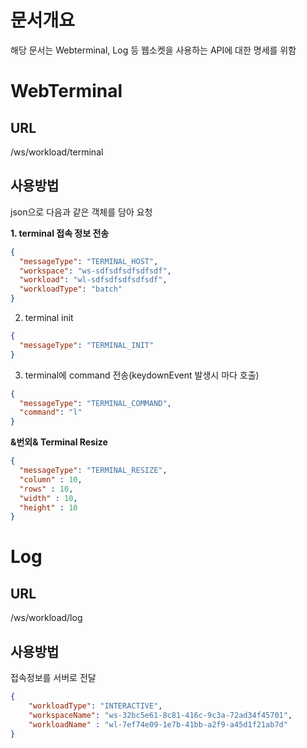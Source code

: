 # 문서개요

해당 문서는 Webterminal, Log 등 웹소켓을 사용하는 API에 대한 명세를 위함

# WebTerminal

## URL

/ws/workload/terminal

## 사용방법

json으로 다음과 같은 객체를 담아 요청

**1. terminal 접속 정보 전송**

```json
{
  "messageType": "TERMINAL_HOST",
  "workspace": "ws-sdfsdfsdfsdfsdf",
  "workload": "wl-sdfsdfsdfsdfsdf",
  "workloadType": "batch"
}
```

2. terminal init

```json
{
  "messageType": "TERMINAL_INIT"
}
```

3. terminal에 command 전송(keydownEvent 발생시 마다 호출)

```json
{
  "messageType": "TERMINAL_COMMAND",
  "command": "l"
}
```

**&번외& Terminal Resize**

```json
{
  "messageType": "TERMINAL_RESIZE",
  "column" : 10,
  "rows" : 10,
  "width" : 10,
  "height" : 10
}
```

# Log

## URL

/ws/workload/log

## 사용방법
접속정보를 서버로 전달
```json
{
    "workloadType": "INTERACTIVE",
    "workspaceName": "ws-32bc5e61-8c81-416c-9c3a-72ad34f45701",
    "workloadName" : "wl-7ef74e09-1e7b-41bb-a2f9-a45d1f21ab7d"
}
```

